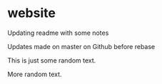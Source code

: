 # website

Updating readme with some notes

Updates made on master on Github before rebase

This is just some random text.

More random text.
